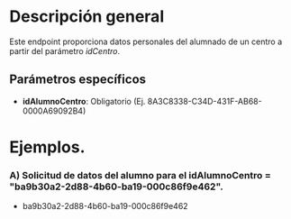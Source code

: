 # Descripción general

Este endpoint proporciona datos personales del alumnado de un centro a partir del parámetro *idCentro*.

## Parámetros específicos

* **idAlumnoCentro**: Obligatorio (Ej. 8A3C8338-C34D-431F-AB68-0000A69092B4)

# Ejemplos.
### A) Solicitud de datos del alumno para el idAlumnoCentro = "ba9b30a2-2d88-4b60-ba19-000c86f9e462".
* ba9b30a2-2d88-4b60-ba19-000c86f9e462

